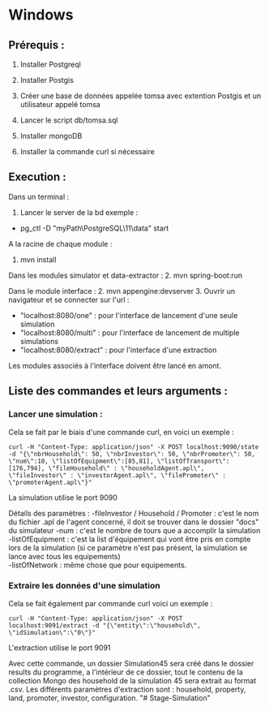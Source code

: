 # Windows

## Prérequis :

1. Installer Postgreql
2. Installer Postgis
3. Créer une base de données appelée tomsa avec extention Postgis et un utilisateur appelé tomsa
4. Lancer le script db/tomsa.sql

5. Installer mongoDB

6. Installer la commande curl si nécessaire

## Execution :
Dans un terminal :
1. Lancer le server de la bd exemple :
 - pg_ctl -D "myPath\PostgreSQL\11\data" start
 
A la racine de chaque module :
1. mvn install

Dans les modules simulator et data-extractor :
2. mvn spring-boot:run

Dans le module interface :
2. mvn appengine:devserver
3. Ouvrir un navigateur et se connecter sur l'url :
 -  "localhost:8080/one" : pour l'interface de lancement d'une seule simulation
 -  "localhost:8080/multi" : pour l'interface de lancement de multiple simulations
 -  "localhost:8080/extract" : pour l'interface d'une extraction
 
 Les modules associés à l'interface doivent être lancé en amont.

## Liste des commandes et leurs arguments :

### Lancer une simulation :

Cela se fait par le biais d'une commande curl, en voici un exemple :
```
curl -H "Content-Type: application/json" -X POST localhost:9090/state -d "{\"nbrHousehold\": 50, \"nbrInvestor\": 50, \"nbrPromoter\": 50, \"num\":10, \"listOfEquipment\":[85,81], \"listOfTransport\":[176,794], \"fileHousehold\" : \"householdAgent.apl\", \"fileInvestor\" : \"investorAgent.apl\", \"filePromoter\" : \"promoterAgent.apl\"}"

```
La simulation utilise le port 9090

Détails des paramètres :
  -fileInvestor / Household / Promoter : c'est le nom du fichier .apl de l'agent concerné, il doit se trouver dans le dossier "docs" du simulateur
  -num : c'est le nombre de tours que a accomplir la simulation  
  -listOfEquipment : c'est la list d'équipement qui vont être pris en compte lors de la simulation (si ce paramètre n'est pas présent, la simulation se lance avec tous les equipements)  
  -listOfNetwork : même chose que pour equipements.  
  
 ### Extraire les données d'une simulation
 
 Cela se fait également par commande curl voici un exemple :
```   
curl -H "Content-Type: application/json" -X POST localhost:9091/extract -d "{\"entity\":\"household\", \"idSimulation\":\"0\"}"
```
L'extraction utilise le port 9091

Avec cette commande, un dossier Simulation45 sera créé dans le dossier results du programme, a l'intérieur de ce dossier, tout le contenu de la collection Mongo des household de la simulation 45 sera extrait au format .csv.
Les différents paramètres d'extraction sont : household, property, land, promoter, investor, configuration.
"# Stage-Simulation" 
